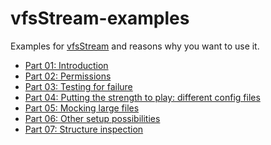 vfsStream-examples
==================

Examples for [vfsStream](https://github.com/mikey179/vfsStream) and reasons why you want to use it.

* [Part 01: Introduction](https://github.com/bovigo/vfs-stream-examples/tree/master/src/part01)
* [Part 02: Permissions](https://github.com/bovigo/vfs-stream-examples/tree/master/src/part02)
* [Part 03: Testing for failure](https://github.com/bovigo/vfs-stream-examples/tree/master/src/part03)
* [Part 04: Putting the strength to play: different config files](https://github.com/bovigo/vfs-stream-examples/tree/master/src/part04)
* [Part 05: Mocking large files](https://github.com/bovigo/vfs-stream-examples/tree/master/src/part05)
* [Part 06: Other setup possibilities](https://github.com/bovigo/vfs-stream-examples/tree/master/src/part06)
* [Part 07: Structure inspection](https://github.com/bovigo/vfs-stream-examples/tree/master/src/part07)
